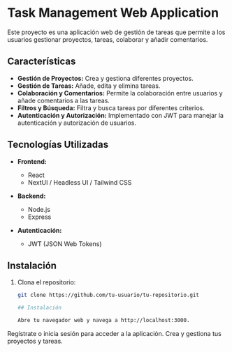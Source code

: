 # Task Management Web Application

Este proyecto es una aplicación web de gestión de tareas que permite a los usuarios gestionar proyectos, tareas, colaborar y añadir comentarios.

## Características

- **Gestión de Proyectos:** Crea y gestiona diferentes proyectos.
- **Gestión de Tareas:** Añade, edita y elimina tareas.
- **Colaboración y Comentarios:** Permite la colaboración entre usuarios y añade comentarios a las tareas.
- **Filtros y Búsqueda:** Filtra y busca tareas por diferentes criterios.
- **Autenticación y Autorización:** Implementado con JWT para manejar la autenticación y autorización de usuarios.

## Tecnologías Utilizadas

- **Frontend:**
  - React
  - NextUI / Headless UI / Tailwind CSS

- **Backend:**
  - Node.js
  - Express

- **Autenticación:**
  - JWT (JSON Web Tokens)

## Instalación

1. Clona el repositorio:
   ```bash
   git clone https://github.com/tu-usuario/tu-repositorio.git

   ## Instalación
   
   Abre tu navegador web y navega a http://localhost:3000.
Regístrate o inicia sesión para acceder a la aplicación.
Crea y gestiona tus proyectos y tareas.

